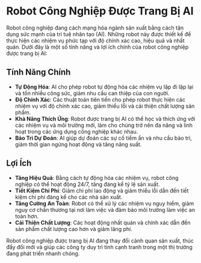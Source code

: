 # Robot Công Nghiệp Được Trang Bị AI

Robot công nghiệp đang cách mạng hóa ngành sản xuất bằng cách tận dụng sức mạnh của trí tuệ nhân tạo (AI). Những robot này được thiết kế để thực hiện các nhiệm vụ phức tạp với độ chính xác cao, hiệu quả và nhất quán. Dưới đây là một số tính năng và lợi ích chính của robot công nghiệp được trang bị AI:

## Tính Năng Chính

- **Tự Động Hóa**: AI cho phép robot tự động hóa các nhiệm vụ lặp đi lặp lại và tốn nhiều công sức, giảm nhu cầu can thiệp của con người.
- **Độ Chính Xác**: Các thuật toán tiên tiến cho phép robot thực hiện các nhiệm vụ với độ chính xác cao, giảm thiểu lỗi và cải thiện chất lượng sản phẩm.
- **Khả Năng Thích Ứng**: Robot được trang bị AI có thể học và thích ứng với các nhiệm vụ và môi trường mới, làm cho chúng trở nên đa năng và linh hoạt trong các ứng dụng công nghiệp khác nhau.
- **Bảo Trì Dự Đoán**: AI giúp dự đoán các sự cố tiềm ẩn và nhu cầu bảo trì, giảm thời gian ngừng hoạt động và tăng năng suất.

## Lợi Ích

- **Tăng Hiệu Quả**: Bằng cách tự động hóa các nhiệm vụ, robot công nghiệp có thể hoạt động 24/7, tăng đáng kể tỷ lệ sản xuất.
- **Tiết Kiệm Chi Phí**: Giảm chi phí lao động và giảm thiểu lỗi dẫn đến tiết kiệm chi phí đáng kể cho các nhà sản xuất.
- **Tăng Cường An Toàn**: Robot có thể xử lý các nhiệm vụ nguy hiểm, giảm nguy cơ chấn thương tại nơi làm việc và đảm bảo môi trường làm việc an toàn hơn.
- **Cải Thiện Chất Lượng**: Các hoạt động nhất quán và chính xác dẫn đến sản phẩm chất lượng cao hơn và giảm lãng phí.

Robot công nghiệp được trang bị AI đang thay đổi cảnh quan sản xuất, thúc đẩy đổi mới và giúp các công ty duy trì tính cạnh tranh trong một thị trường đang phát triển nhanh chóng.